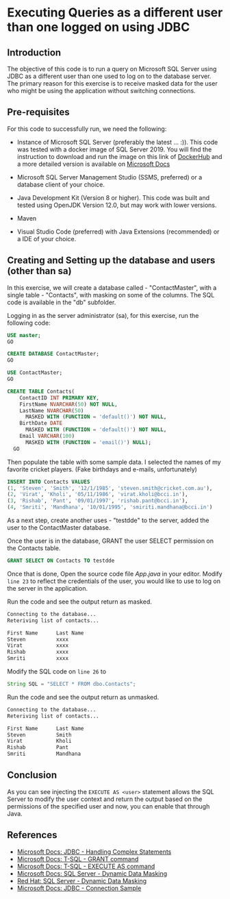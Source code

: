 # Executing Queries as a different user than one logged on using JDBC

## Introduction

The objective of this code is to run a query on Microsoft SQL Server using JDBC as a different user than one used to log on to the database server. The primary reason for this exercise is to receive masked data for the user who might be using the application without switching connections.

## Pre-requisites

For this code to successfully run, we need the following:

- Instance of Microsoft SQL Server (preferably the latest ... :)). This code was tested with a docker image of SQL Server 2019. You will find the instruction to download and run the image on this link of [DockerHub](https://hub.docker.com/_/microsoft-mssql-server) and a more detailed version is available on [Microsoft Docs](https://docs.microsoft.com/en-us/sql/linux/quickstart-install-connect-docker?view=sql-server-linux-ver15&pivots=cs1-bash#pullandrun2019)

- Microsoft SQL Server Management Studio (SSMS, preferred) or a database client of your choice.

- Java Development Kit (Version 8 or higher). This code was built and tested using OpenJDK Version 12.0, but may work with lower versions.

- Maven

- Visual Studio Code (preferred) with Java Extensions (recommended) or a IDE of your choice.

## Creating and Setting up the database and users (other than sa)

In this exercise, we will create a database called - "ContactMaster", with a single table - "Contacts", with masking on some of the columns. The SQL code is available in the "db" subfolder.

Logging in as the server administrator (sa), for this exercise, run the following code:

``` sql
USE master;
GO

CREATE DATABASE ContactMaster;
GO

USE ContactMaster;
GO

CREATE TABLE Contacts(
    ContactID INT PRIMARY KEY,
    FirstName NVARCHAR(50) NOT NULL,
    LastName NVARCHAR(50)
      MASKED WITH (FUNCTION = 'default()') NOT NULL,
    BirthDate DATE  
      MASKED WITH (FUNCTION = 'default()') NOT NULL,
    Email VARCHAR(100) 
      MASKED WITH (FUNCTION = 'email()') NULL);
  GO
```

Then populate the table with some sample data. I selected the names of my favorite cricket players. (Fake birthdays and e-mails, unfortunately)

``` sql
INSERT INTO Contacts VALUES
(1, 'Steven', 'Smith', '12/1/1985', 'steven.smith@cricket.com.au'),
(2, 'Virat', 'Kholi', '05/11/1986', 'virat.kholi@bcci.in'),
(3, 'Rishab', 'Pant', '09/01/1997', 'rishab.pant@bcci.in'),
(4, 'Smriti', 'Mandhana', '10/01/1995', 'smiriti.mandhana@bcci.in')

```

As a next step, create another uses - "testdde" to the server, added the user to the ContactMaster database. 

Once the user is in the database, GRANT the user SELECT permission on the Contacts table.

``` sql
GRANT SELECT ON Contacts TO testdde
```

Once that is done, Open the source code file _App.java_ in your editor. Modify ```line 23``` to reflect the credentials of the user, you would like to use to log on the server in the application.

Run the code and see the output return as masked.

``` bash
Connecting to the database...
Reteriving list of contacts...

First Name      Last Name
Steven          xxxx
Virat           xxxx
Rishab          xxxx
Smriti          xxxx
```

Modify the SQL code on ```line 26``` to

``` java
String SQL = "SELECT * FROM dbo.Contacts";
```

Run the code and see the output return as unmasked.

``` bash
Connecting to the database...
Reteriving list of contacts...

First Name      Last Name
Steven          Smith
Virat           Kholi
Rishab          Pant
Smriti          Mandhana
```

## Conclusion

As you can see injecting the ```EXECUTE AS <user>``` statement allows the SQL Server to modify the user context and return the output based on the permissions of the specified user and now, you can enable that through Java.

## References

- [Microsoft Docs: JDBC - Handling Complex Statements](https://docs.microsoft.com/en-us/sql/connect/jdbc/handling-complex-statements?view=sql-server-2017)
- [Microsoft Docs: T-SQL - GRANT command](https://docs.microsoft.com/en-us/sql/t-sql/statements/grant-transact-sql?view=sql-server-2017)
- [Microsoft Docs: T-SQL - EXECUTE AS command](https://docs.microsoft.com/en-us/sql/t-sql/statements/execute-as-transact-sql?view=sql-server-2017)
- [Microsoft Docs: SQL Server - Dynamic Data Masking](https://docs.microsoft.com/en-us/sql/relational-databases/security/dynamic-data-masking?view=sql-server-2017)
- [Red Hat: SQL Server - Dynamic Data Masking](https://www.red-gate.com/simple-talk/sql/sql-development/encrypting-sql-server-dynamic-data-masking/)
- [Microsoft Docs: JDBC - Connection Sample](https://docs.microsoft.com/en-us/sql/connect/jdbc/connection-url-sample?view=sql-server-2017)

